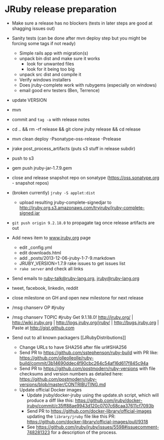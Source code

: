 JRuby release preparation
=========================

* Make sure a release has no blockers (tests in later steps are good at shagging issues out)
* Sanity tests (can be done after mvn deploy step but you might be forcing some tags if not ready)
    * Simple rails app with migration(s)
    * unpack bin dist and make sure it works
       * look for unwanted files
       * look for it being too big
    * unpack src dist and compile it
    * Verify windows installers
    * Does jruby-complete work with rubygems (especially on windows)
    * email good env testers (Ben, Terrence)
* update VERSION
* mvn
* commit and `tag -a` with release notes 
* cd .. && rm -rf release && git clone jruby release && cd release
* mvn clean deploy -Psonatype-oss-release -Prelease
* jrake post_process_artifacts (puts s3 stuff in release subdir)
* push to s3
* gem push jruby-jar-1.7.9.gem
* close and release snapshot repo on sonatype (https://oss.sonatype.org - snapshot repos)
* (broken currently) `jruby -S applet:dist`
    * upload resulting jruby-complete-signedjar to http://jruby.org.s3.amazonaws.com/tryjruby/jruby-complete-signed.jar
* `git push origin 9.2.18.0` to propagate tag once release artifacts are out
* Add news item to www.jruby.org page 
    * edit _config.yml
    * edit downloads.html
    * add _posts/2013-12-06-jruby-1-7-9.markdown
    * JRUBY_VERSION=1.7.9 rake issues to get issues list
    * ```rake server``` and check all links 

* Send emails to ruby-talk@ruby-lang.org, jruby@ruby-lang.org
* tweet, facebook, linkedin, reddit
* close milestone on GH and open new milestone for next release
* /msg chanserv OP #jruby <nick>
* /msg chanserv TOPIC #jruby Get 9.1.18.0! http://jruby.org/ | http://wiki.jruby.org | http://logs.jruby.org/jruby/ | http://bugs.jruby.org | Paste at http://gist.github.com
* Send out to all known packagers [[JRubyDistributions]]
   * Change URLs to have SHA256 after file url#SHA256
   * Send PR to https://github.com/sstephenson/ruby-build with PR like: https://github.com/olleolleolle/ruby-build/commit/3b14690ddec4f90cbc264c54af16d617f845c94a
   * Send PR to https://github.com/postmodern/ruby-versions with file checksums and version numbers as detailed here: https://github.com/postmodern/ruby-versions/blob/master/CONTRIBUTING.md
   * Update official Docker images
     * Update jruby/docker-jruby using the update.sh script, which will produce a diff like this: https://github.com/jruby/docker-jruby/commit/c35ff88ae9943d120c0707c68caa37611cf7093b
     * Send PR to https://github.com/docker-library/official-images updating the `library/jruby` file like this PR: https://github.com/docker-library/official-images/pull/9318
     * See https://github.com/jruby/jruby/issues/5598#issuecomment-748281323 for a description of the process.
